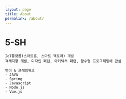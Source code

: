 ```yaml
---
layout: page
title: About
permalink: /about/
---
```


# 5-SH
    IoT플랫폼(스마트홈, 스마트 팩토리) 개발   
    객체지향 개발, 디자인 패턴, 아키텍처 패턴, 함수형 프로그래밍에 관심
    
    언어 & 프레임워크
    - JAVA
    - Spring
    - Javascript
    - Node.js
    - Vue.js